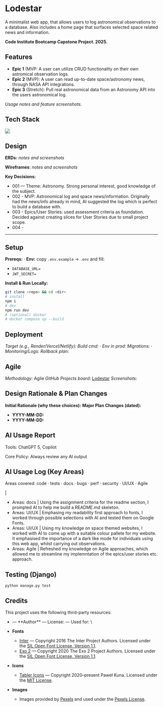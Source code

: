 # Lodestar

A minimalist web app, that allows users to log astronomical observations to a database. Also includes a home page that surfaces selected space related news and information.

**Code Institute Bootcamp Capstone Project. 2025.**

## Features

- **Epic 1** (MVP: A user can utilize CRUD functionality on their own astromical observation logs.
- **Epic 2** (MVP): A user can read up-to-date space/astronomy news, through NASA API integrations.
- **Epic 3** (Stretch): Pull real astronomical data from an Astronomy API into the users astronomical log.

*Usage notes and feature screenshots.*

## Tech Stack  

<p align="left">
  <img src="https://skillicons.dev/icons?i=html,css,js,django,postgres,heroku" />
</p>

## Design

**ERDs:** *notes and screenshots*

**Wireframes**: *notes and screenshots*

**Key Decisions:**

* 001 — Theme: Astronomy. Strong personal interest, good knowledge of the subject.
* 002 - MVP: Astronomical log and space news/information. Originally had the news/info already in mind, AI suggested the log which is perfect to build a database with.
* 003 - Epics/User Stories: used assessment criteria as foundation. Decided against creating slices for User Stories due to small project scope.
* 004 - 

---

## Setup

**Prereqs:** <!-- Node/Python version --> · <!-- DB -->
**Env:** copy `.env.example` → `.env` and fill:

* `DATABASE_URL=` <!-- TODO -->
* `JWT_SECRET=` <!-- TODO -->

**Install & Run Locally:**

```bash
git clone <repo> && cd <dir>
# install
npm i
# dev
npm run dev
# (optional) docker
# docker compose up --build
```

## Deployment

*Target (e.g., Render/Vercel/Netlify):* <!-- TODO -->
*Build cmd:* <!-- TODO --> · *Env in prod:* <!-- TODO -->
*Migrations:* <!-- TODO --> · *Monitoring/Logs:* <!-- TODO -->
*Rollback plan:* <!-- TODO one line -->

## Agile

*Methodology:* Agile
*GitHub Projects board:* [Lodestar](https://github.com/users/curtisnlogan/projects/12/views/1)
*Screenshots:*

## Design Rationale & Plan Changes

**Initial Rationale (why these choices):** <!-- framework, auth, db, hosting -->
**Major Plan Changes (dated):**

* **YYYY-MM-DD:** <!-- change + reason + impact + link to issue/PR -->
* **YYYY-MM-DD:** <!-- … -->

## AI Usage Report

Tools: ChatGPT 5, Copilot  

Core Policy: Always review any AI output

## AI Usage Log (Key Areas)

Areas covered: code · tests · docs · bugs · perf · security · UI/UX · Agile

<!-- - Areas: code · tests · docs · bugs · perf · security · UX --> | <!-- what AI helped with (1 line) -->

- Areas: docs | Using the assignment criteria for the readme section, I prompted AI to help me build a README.md skeleton.
- Areas: UI/UX | Emphasing my readability first approach to fonts, I worked through possible selections with AI and tested them on Google Fonts.
- Areas: UI/UX | Using my knowledge on space themed websites, I worked with AI to come up with a suitable colour pallete for my website. It emphasised the importance of a dark like mode for individuals using this web app, whilst carrying out observations.
- Areas: Agile | Refreshed my knowledge on Agile approaches, which allowed me to streamline my implemntation of the epics/user stories etc. approach.

## Testing (Django)

```
python manage.py test
```

## Credits

This project uses the following third-party resources:

* <!-- Library/Repo/Article --> — **Author** — License: <!-- --> — Used for: <!-- -->\

- **Fonts**  
  - [Inter](https://github.com/rsms/inter) — Copyright 2016 The Inter Project Authors. Licensed under the [SIL Open Font License, Version 1.1](https://openfontlicense.org/).  
  - [Exo 2](https://fonts.google.com/specimen/Exo+2) — Copyright 2020 The Exo 2 Project Authors. Licensed under the [SIL Open Font License, Version 1.1](https://openfontlicense.org/).  

- **Icons**  
  - [Tabler Icons](https://tabler.io/icons) — Copyright 2020–present Paweł Kuna. Licensed under the [MIT License](https://github.com/tabler/tabler-icons/blob/master/LICENSE).  

- **Images**  
  - Images provided by [Pexels](https://www.pexels.com/) and used under the [Pexels License](https://www.pexels.com/license/).
